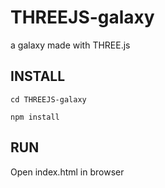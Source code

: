 # THREEJS-galaxy

a galaxy made with THREE.js

## INSTALL

`cd THREEJS-galaxy `

`npm install`

## RUN

Open index.html in browser
